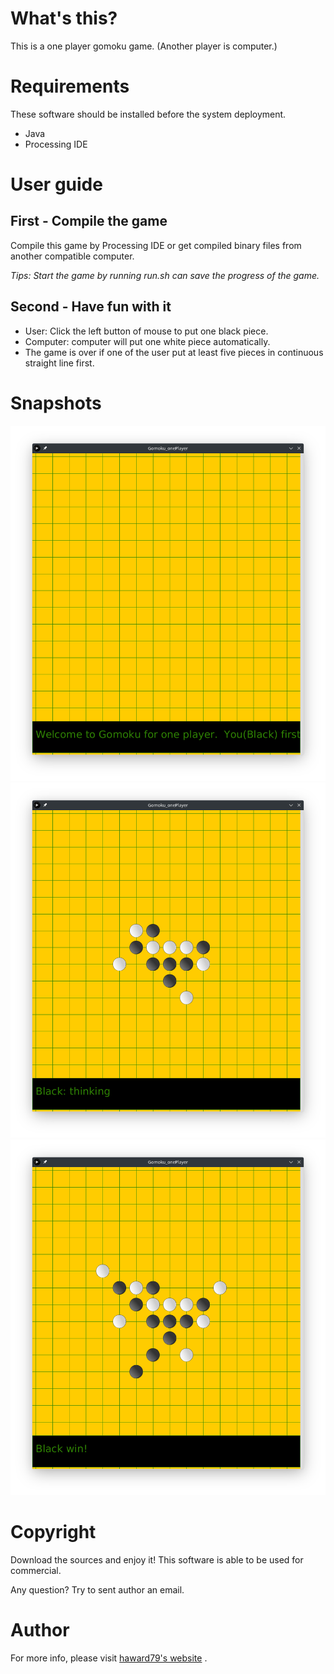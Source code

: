 # What's this?
This is a one player gomoku game. (Another player is computer.)

# Requirements
These software should be installed before the system deployment.
* Java
* Processing IDE

# User guide
## First - Compile the game
Compile this game by Processing IDE or get compiled binary files from another compatible computer.

*Tips: Start the game by running run.sh can save the progress of the game.*

## Second - Have fun with it
* User: Click the left button of mouse to put one black piece.
* Computer: computer will put one white piece automatically.
* The game is over if one of the user put at least five pieces in continuous straight line first.

# Snapshots

![Snapshot 1](Snapshots/1.png)
![Snapshot 2](Snapshots/2.png)
![Snapshot 3](Snapshots/3.png)

# Copyright
Download the sources and enjoy it! This software is able to be used for commercial.

Any question? Try to sent author an email.

# Author
For more info, please visit [haward79's website](https://www.haward79.tw/) .

